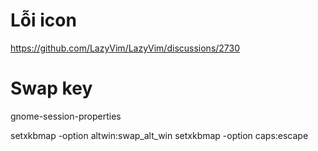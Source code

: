 # Lỗi icon
https://github.com/LazyVim/LazyVim/discussions/2730

# Swap key
gnome-session-properties

setxkbmap -option altwin:swap_alt_win
setxkbmap -option caps:escape
